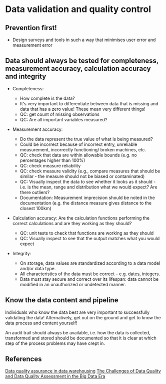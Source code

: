 # Data validation and quality control

## Prevention first!
- Design surveys and tools in such a way that minimises user error and measurement error

## Data should always be tested for completeness, measurement accuracy, calculation accuracy and integrity

- Completeness:
  - How complete is the data?
  - It's very important to differentiate between data that is missing and data that has a zero value! These mean very different things!
  - QC: get count of missing observations
  - QC: Are all important variables measured?

- Measurement accuracy:
  - Do the data represent the true value of what is being measured?
  - Could be incorrect because of incorrect entry, unreliable measurement, incorrectly functioning/ broken machines, etc.
  - QC: check that data are within allowable bounds (e.g. no percentages higher than 100%)
  - QC: check measure reliability
  - QC: check measure validity (e.g., compare measures that should be similar - the measure should not be biased or contaminated)
  - QC: Visually inspect the data to see whether it looks as it should - i.e. is the mean, range and distribution what we would expect? Are there outliers?
  - Documentation: Measurement imprecision should be noted in the documentation (e.g. the distance measure gives distance to the closest 100km)

- Calculation accuracy: Are the calculation functions performing the correct calculations and are they working as they should?
  - QC: unit tests to check that functions are working as they should
  - QC: Visually inspect to see that the output matches what you would expect

- Integrity:
    - On storage, data values are standardized according to a data model and/or data type.
    - All characteristics of the data must be correct – e.g. dates, integers.
    - Data must stay secure and correct over its lifespan: data cannot be modified in an unauthorized or undetected manner.

## Know the data content and pipeline

Individuals who know the data best are very important to successfully validating the data! Alternatively, get out on the ground and get to know the data process and content yourself!

An audit trail should always be available, i.e. how the data is collected, transformed and stored should be documented so that it is clear at which step of
the process problems may have crept in.

## References
[Data quality assurance in data warehousing](https://www.blue-granite.com/blog/overview-of-data-quality-assurance-in-data-warehousing)
[The Challenges of Data Quality and Data Quality Assessment in the Big Data Era](https://datascience.codata.org/articles/10.5334/dsj-2015-002/)
